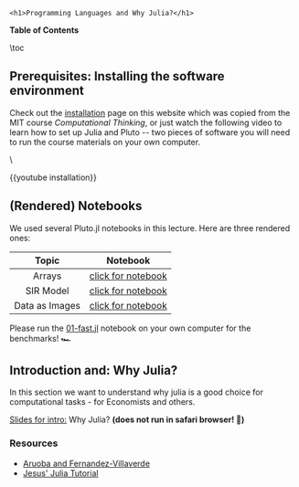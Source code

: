 
~~~
<h1>Programming Languages and Why Julia?</h1>
~~~


**Table of Contents**

\toc

## Prerequisites: Installing the software environment

Check out the [installation](/installation/) page on this website which was copied from the MIT course *Computational Thinking*, or just watch the following video to learn how to set up Julia and Pluto -- two pieces of software you will need to run the course materials on your own computer.

\\

{{youtube installation}}

## (Rendered) Notebooks

We used several Pluto.jl notebooks in this lecture. Here are three rendered ones:

Topic | Notebook
:-----: | :--------:
Arrays | [click for notebook](../lecture1-arrays)
SIR Model | [click for notebook](../lecture1-SIR)
Data as Images | [click for notebook](../lecture1-images)

Please run the [01-fast.jl](https://github.com/floswald/NumericalMethods/tree/master/lecture_notebooks/week1/01-fast.jl) notebook on your own computer for the benchmarks! 🏎️

## Introduction and: Why Julia?

In this section we want to understand why julia is a good choice for computational tasks - for Economists and others.

[Slides for intro:](https://raw.githack.com/floswald/NumericalMethods/master/slides/why-julia/dist/why-julia.html) Why Julia? **(does not run in safari browser! 🙁)**

### Resources

* [Aruoba and Fernandez-Villaverde](https://www.sas.upenn.edu/~jesusfv/comparison_languages.pdf)
* [Jesus' Julia Tutorial](https://www.sas.upenn.edu/~jesusfv/Chapter_HPC_8_Julia.pdf)



